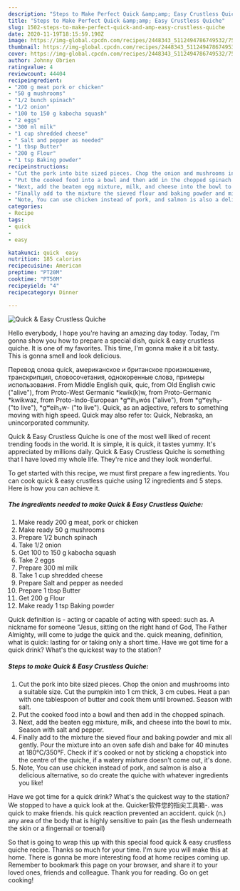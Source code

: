 ```yaml
---
description: "Steps to Make Perfect Quick &amp;amp; Easy Crustless Quiche"
title: "Steps to Make Perfect Quick &amp;amp; Easy Crustless Quiche"
slug: 1502-steps-to-make-perfect-quick-and-amp-easy-crustless-quiche
date: 2020-11-19T18:15:59.190Z
image: https://img-global.cpcdn.com/recipes/2448343_5112494786749532/751x532cq70/quick-easy-crustless-quiche-recipe-main-photo.jpg
thumbnail: https://img-global.cpcdn.com/recipes/2448343_5112494786749532/751x532cq70/quick-easy-crustless-quiche-recipe-main-photo.jpg
cover: https://img-global.cpcdn.com/recipes/2448343_5112494786749532/751x532cq70/quick-easy-crustless-quiche-recipe-main-photo.jpg
author: Johnny Obrien
ratingvalue: 4
reviewcount: 44404
recipeingredient:
- "200 g meat pork or chicken"
- "50 g mushrooms"
- "1/2 bunch spinach"
- "1/2 onion"
- "100 to 150 g kabocha squash"
- "2 eggs"
- "300 ml milk"
- "1 cup shredded cheese"
- " Salt and pepper as needed"
- "1 tbsp Butter"
- "200 g Flour"
- "1 tsp Baking powder"
recipeinstructions:
- "Cut the pork into bite sized pieces. Chop the onion and mushrooms into a suitable size. Cut the pumpkin into 1 cm thick, 3 cm cubes. Heat a pan with one tablespoon of butter and cook them until browned. Season with salt."
- "Put the cooked food into a bowl and then add in the chopped spinach."
- "Next, add the beaten egg mixture, milk, and cheese into the bowl to mix. Season with salt and pepper."
- "Finally add to the mixture the sieved flour and baking powder and mix all gently. Pour the mixture into an oven safe dish and bake for 40 minutes at 180°C/350°F. Check if it&#39;s cooked or not by sticking a chopstick into the centre of the quiche, if a watery mixture doesn&#39;t come out, it&#39;s done."
- "Note, You can use chicken instead of pork, and salmon is also a delicious alternative, so do create the quiche with whatever ingredients you like!"
categories:
- Recipe
tags:
- quick
- 
- easy

katakunci: quick  easy 
nutrition: 185 calories
recipecuisine: American
preptime: "PT20M"
cooktime: "PT50M"
recipeyield: "4"
recipecategory: Dinner

---
```



![Quick &amp; Easy Crustless Quiche](https://img-global.cpcdn.com/recipes/2448343_5112494786749532/751x532cq70/quick-easy-crustless-quiche-recipe-main-photo.jpg)

Hello everybody, I hope you're having an amazing day today. Today, I'm gonna show you how to prepare a special dish, quick &amp; easy crustless quiche. It is one of my favorites. This time, I'm gonna make it a bit tasty. This is gonna smell and look delicious.

Перевод слова quick, американское и британское произношение, транскрипция, словосочетания, однокоренные слова, примеры использования. From Middle English quik, quic, from Old English cwic (&#34;alive&#34;), from Proto-West Germanic *kwik(k)w, from Proto-Germanic *kwikwaz, from Proto-Indo-European *gʷih₃wós (&#34;alive&#34;), from *gʷeyh₃- (&#34;to live&#34;), *gʷeih₃w- (&#34;to live&#34;). Quick, as an adjective, refers to something moving with high speed. Quick may also refer to: Quick, Nebraska, an unincorporated community.

Quick &amp; Easy Crustless Quiche is one of the most well liked of recent trending foods in the world. It is simple, it is quick, it tastes yummy. It's appreciated by millions daily. Quick &amp; Easy Crustless Quiche is something that I have loved my whole life. They're nice and they look wonderful.


To get started with this recipe, we must first prepare a few ingredients. You can cook quick &amp; easy crustless quiche using 12 ingredients and 5 steps. Here is how you can achieve it.

<!--inarticleads1-->

##### The ingredients needed to make Quick &amp; Easy Crustless Quiche:

1. Make ready 200 g meat, pork or chicken
1. Make ready 50 g mushrooms
1. Prepare 1/2 bunch spinach
1. Take 1/2 onion
1. Get 100 to 150 g kabocha squash
1. Take 2 eggs
1. Prepare 300 ml milk
1. Take 1 cup shredded cheese
1. Prepare  Salt and pepper as needed
1. Prepare 1 tbsp Butter
1. Get 200 g Flour
1. Make ready 1 tsp Baking powder


Quick definition is - acting or capable of acting with speed: such as. A nickname for someone &#34;Jesus, sitting on the right hand of God, The Father Almighty, will come to judge the quick and the. quick meaning, definition, what is quick: lasting for or taking only a short time. Have we got time for a quick drink? What&#39;s the quickest way to the station? 

<!--inarticleads2-->

##### Steps to make Quick &amp; Easy Crustless Quiche:

1. Cut the pork into bite sized pieces. Chop the onion and mushrooms into a suitable size. Cut the pumpkin into 1 cm thick, 3 cm cubes. Heat a pan with one tablespoon of butter and cook them until browned. Season with salt.
1. Put the cooked food into a bowl and then add in the chopped spinach.
1. Next, add the beaten egg mixture, milk, and cheese into the bowl to mix. Season with salt and pepper.
1. Finally add to the mixture the sieved flour and baking powder and mix all gently. Pour the mixture into an oven safe dish and bake for 40 minutes at 180°C/350°F. Check if it&#39;s cooked or not by sticking a chopstick into the centre of the quiche, if a watery mixture doesn&#39;t come out, it&#39;s done.
1. Note, You can use chicken instead of pork, and salmon is also a delicious alternative, so do create the quiche with whatever ingredients you like!


Have we got time for a quick drink? What&#39;s the quickest way to the station? We stopped to have a quick look at the. Quicker软件您的指尖工具箱-. was quick to make friends. his quick reaction prevented an accident. quick (n.) any area of the body that is highly sensitive to pain (as the flesh underneath the skin or a fingernail or toenail) 

So that is going to wrap this up with this special food quick &amp; easy crustless quiche recipe. Thanks so much for your time. I'm sure you will make this at home. There is gonna be more interesting food at home recipes coming up. Remember to bookmark this page on your browser, and share it to your loved ones, friends and colleague. Thank you for reading. Go on get cooking!
